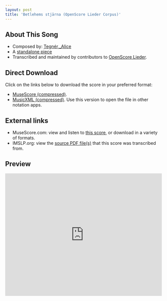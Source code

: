 ```yaml
---
layout: post
title: 'Betlehems stjärna (OpenScore Lieder Corpus)'
---
```


## About This Song

- Composed by: [Tegnér,_Alice](https://fourscoreandmore.org/openscore/lieder/Tegnér,_Alice)
- A [standalone piece](https://fourscoreandmore.org/openscore/lieder/Tegnér,_Alice/_)
- Transcribed and maintained by contributors to [OpenScore Lieder].

[OpenScore Lieder]: https://musescore.com/openscore-lieder-corpus

## Direct Download

Click on the links below to download the score in your preferred format:
- [MuseScore (compressed)](https://github.com/openscore/lieder/blob/main/scores/Tegnér,_Alice/_/Betlehems_stjärna/lc6910499.mscz?raw=true).
- [MusicXML (compressed)](https://github.com/openscore/lieder/blob/main/scores/Tegnér,_Alice/_/Betlehems_stjärna/lc6910499.mxl?raw=true). Use this version to open the file in other notation apps.

## External links

- MuseScore.com: view and listen to [this score][MuseScore], or download in a variety of formats.
- IMSLP.org: view the [source PDF file(s)][IMSLP] that this score was transcribed from.

[MuseScore]: https://musescore.com/score/6910499
[IMSLP]: https://imslp.org/wiki/Special:ReverseLookup/436417

## Preview

<iframe width="100%" height="394" src="https://musescore.com/openscore-lieder-corpus/scores/6910499/embed" frameborder="0" allowfullscreen allow="autoplay; fullscreen"></iframe>
